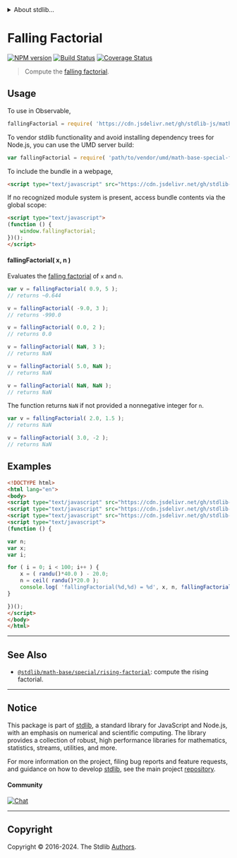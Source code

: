 <!--

@license Apache-2.0

Copyright (c) 2018 The Stdlib Authors.

Licensed under the Apache License, Version 2.0 (the "License");
you may not use this file except in compliance with the License.
You may obtain a copy of the License at

   http://www.apache.org/licenses/LICENSE-2.0

Unless required by applicable law or agreed to in writing, software
distributed under the License is distributed on an "AS IS" BASIS,
WITHOUT WARRANTIES OR CONDITIONS OF ANY KIND, either express or implied.
See the License for the specific language governing permissions and
limitations under the License.

-->


<details>
  <summary>
    About stdlib...
  </summary>
  <p>We believe in a future in which the web is a preferred environment for numerical computation. To help realize this future, we've built stdlib. stdlib is a standard library, with an emphasis on numerical and scientific computation, written in JavaScript (and C) for execution in browsers and in Node.js.</p>
  <p>The library is fully decomposable, being architected in such a way that you can swap out and mix and match APIs and functionality to cater to your exact preferences and use cases.</p>
  <p>When you use stdlib, you can be absolutely certain that you are using the most thorough, rigorous, well-written, studied, documented, tested, measured, and high-quality code out there.</p>
  <p>To join us in bringing numerical computing to the web, get started by checking us out on <a href="https://github.com/stdlib-js/stdlib">GitHub</a>, and please consider <a href="https://opencollective.com/stdlib">financially supporting stdlib</a>. We greatly appreciate your continued support!</p>
</details>

# Falling Factorial

[![NPM version][npm-image]][npm-url] [![Build Status][test-image]][test-url] [![Coverage Status][coverage-image]][coverage-url] <!-- [![dependencies][dependencies-image]][dependencies-url] -->

> Compute the [falling factorial][falling-and-rising-factorials].

<section class="intro">

</section>

<!-- /.intro -->



<section class="usage">

## Usage

To use in Observable,

```javascript
fallingFactorial = require( 'https://cdn.jsdelivr.net/gh/stdlib-js/math-base-special-falling-factorial@umd/browser.js' )
```

To vendor stdlib functionality and avoid installing dependency trees for Node.js, you can use the UMD server build:

```javascript
var fallingFactorial = require( 'path/to/vendor/umd/math-base-special-falling-factorial/index.js' )
```

To include the bundle in a webpage,

```html
<script type="text/javascript" src="https://cdn.jsdelivr.net/gh/stdlib-js/math-base-special-falling-factorial@umd/browser.js"></script>
```

If no recognized module system is present, access bundle contents via the global scope:

```html
<script type="text/javascript">
(function () {
    window.fallingFactorial;
})();
</script>
```

#### fallingFactorial( x, n )

Evaluates the [falling factorial][falling-and-rising-factorials] of `x` and `n`.

```javascript
var v = fallingFactorial( 0.9, 5 );
// returns ~0.644

v = fallingFactorial( -9.0, 3 );
// returns -990.0

v = fallingFactorial( 0.0, 2 );
// returns 0.0

v = fallingFactorial( NaN, 3 );
// returns NaN

v = fallingFactorial( 5.0, NaN );
// returns NaN

v = fallingFactorial( NaN, NaN );
// returns NaN
```

The function returns `NaN` if not provided a nonnegative integer for `n`.

```javascript
var v = fallingFactorial( 2.0, 1.5 );
// returns NaN

v = fallingFactorial( 3.0, -2 );
// returns NaN
```

</section>

<!-- /.usage -->

<section class="examples">

## Examples

<!-- eslint no-undef: "error" -->

```html
<!DOCTYPE html>
<html lang="en">
<body>
<script type="text/javascript" src="https://cdn.jsdelivr.net/gh/stdlib-js/random-base-randu@umd/browser.js"></script>
<script type="text/javascript" src="https://cdn.jsdelivr.net/gh/stdlib-js/math-base-special-ceil@umd/browser.js"></script>
<script type="text/javascript" src="https://cdn.jsdelivr.net/gh/stdlib-js/math-base-special-falling-factorial@umd/browser.js"></script>
<script type="text/javascript">
(function () {

var n;
var x;
var i;

for ( i = 0; i < 100; i++ ) {
    x = ( randu()*40.0 ) - 20.0;
    n = ceil( randu()*20.0 );
    console.log( 'fallingFactorial(%d,%d) = %d', x, n, fallingFactorial( x, n ) );
}

})();
</script>
</body>
</html>
```

</section>

<!-- /.examples -->

<!-- Section for related `stdlib` packages. Do not manually edit this section, as it is automatically populated. -->

<section class="related">

* * *

## See Also

-   <span class="package-name">[`@stdlib/math-base/special/rising-factorial`][@stdlib/math/base/special/rising-factorial]</span><span class="delimiter">: </span><span class="description">compute the rising factorial.</span>

</section>

<!-- /.related -->

<!-- Section for all links. Make sure to keep an empty line after the `section` element and another before the `/section` close. -->


<section class="main-repo" >

* * *

## Notice

This package is part of [stdlib][stdlib], a standard library for JavaScript and Node.js, with an emphasis on numerical and scientific computing. The library provides a collection of robust, high performance libraries for mathematics, statistics, streams, utilities, and more.

For more information on the project, filing bug reports and feature requests, and guidance on how to develop [stdlib][stdlib], see the main project [repository][stdlib].

#### Community

[![Chat][chat-image]][chat-url]

---

## Copyright

Copyright &copy; 2016-2024. The Stdlib [Authors][stdlib-authors].

</section>

<!-- /.stdlib -->

<!-- Section for all links. Make sure to keep an empty line after the `section` element and another before the `/section` close. -->

<section class="links">

[npm-image]: http://img.shields.io/npm/v/@stdlib/math-base-special-falling-factorial.svg
[npm-url]: https://npmjs.org/package/@stdlib/math-base-special-falling-factorial

[test-image]: https://github.com/stdlib-js/math-base-special-falling-factorial/actions/workflows/test.yml/badge.svg?branch=v0.2.2
[test-url]: https://github.com/stdlib-js/math-base-special-falling-factorial/actions/workflows/test.yml?query=branch:v0.2.2

[coverage-image]: https://img.shields.io/codecov/c/github/stdlib-js/math-base-special-falling-factorial/main.svg
[coverage-url]: https://codecov.io/github/stdlib-js/math-base-special-falling-factorial?branch=main

<!--

[dependencies-image]: https://img.shields.io/david/stdlib-js/math-base-special-falling-factorial.svg
[dependencies-url]: https://david-dm.org/stdlib-js/math-base-special-falling-factorial/main

-->

[chat-image]: https://img.shields.io/gitter/room/stdlib-js/stdlib.svg
[chat-url]: https://app.gitter.im/#/room/#stdlib-js_stdlib:gitter.im

[stdlib]: https://github.com/stdlib-js/stdlib

[stdlib-authors]: https://github.com/stdlib-js/stdlib/graphs/contributors

[umd]: https://github.com/umdjs/umd
[es-module]: https://developer.mozilla.org/en-US/docs/Web/JavaScript/Guide/Modules

[deno-url]: https://github.com/stdlib-js/math-base-special-falling-factorial/tree/deno
[deno-readme]: https://github.com/stdlib-js/math-base-special-falling-factorial/blob/deno/README.md
[umd-url]: https://github.com/stdlib-js/math-base-special-falling-factorial/tree/umd
[umd-readme]: https://github.com/stdlib-js/math-base-special-falling-factorial/blob/umd/README.md
[esm-url]: https://github.com/stdlib-js/math-base-special-falling-factorial/tree/esm
[esm-readme]: https://github.com/stdlib-js/math-base-special-falling-factorial/blob/esm/README.md
[branches-url]: https://github.com/stdlib-js/math-base-special-falling-factorial/blob/main/branches.md

[falling-and-rising-factorials]: https://en.wikipedia.org/wiki/Falling_and_rising_factorials

<!-- <related-links> -->

[@stdlib/math/base/special/rising-factorial]: https://github.com/stdlib-js/math-base-special-rising-factorial/tree/umd

<!-- </related-links> -->

</section>

<!-- /.links -->
